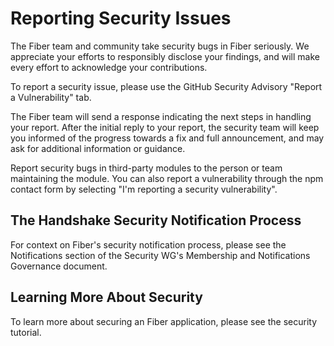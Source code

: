 # Reporting Security Issues

The Fiber team and community take security bugs in Fiber seriously. We
appreciate your efforts to responsibly disclose your findings, and will make
every effort to acknowledge your contributions.

To report a security issue, please use the GitHub Security Advisory "Report a
Vulnerability" tab.

The Fiber team will send a response indicating the next steps in handling your
report. After the initial reply to your report, the security team will keep you
informed of the progress towards a fix and full announcement, and may ask for
additional information or guidance.

Report security bugs in third-party modules to the person or team maintaining
the module. You can also report a vulnerability through the npm contact form by
selecting "I'm reporting a security vulnerability".

## The Handshake Security Notification Process

For context on Fiber's security notification process, please see the
Notifications section of the Security WG's Membership and Notifications
Governance document.

## Learning More About Security

To learn more about securing an Fiber application, please see the security
tutorial.
